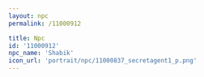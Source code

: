 ```yaml
---
layout: npc
permalink: /11000912

title: Npc
id: '11000912'
npc_name: 'Shabik'
icon_url: 'portrait/npc/11000837_secretagent1_p.png'
---
```

